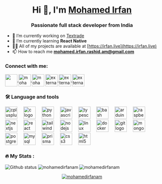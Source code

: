 <h1 align="center">Hi 👋, I'm <a href="https://irfan.live">Mohamed Irfan</a></h1>
<h3 align="center">Passionate full stack developer from India</h3>

- 🔭 I’m currently working on [Textrade](https://github.com/mohamedirfanam/aleph-zero)
- 🌱 I’m currently learning **React Native**
- 👨‍💻 All of my projects are available at [https://irfan.live](https://irfan.live)
- 📫 How to reach me **mohamed.irfan.rashid.am@gmail.com**

<h3 align="left">Connect with me:</h3>
<p align="left">
    <a href="https://twitter.com/mohamedirfanam" target="blank">
        <img align="center" src="https://img.icons8.com/color/96/twitter--v1.png" height="40" width="40" />
    </a>
    <a href="https://linkedin.com/in/mohamedirfanam" target="blank">
        <img align="center" src="https://img.icons8.com/color/96/linkedin.png" alt="mohamedirfanam" height="40" width="40" />
    </a>
    <a href="https://www.codechef.com/users/mohamedirfan" target="blank"><img align="center" src="https://img.icons8.com/plasticine/100/codechef.png" alt="mohamedirfan" height="40" width="40" /></a>
    <a href="https://www.hackerrank.com/irfan_" target="blank">
        <img align="center" src="https://img.icons8.com/external-tal-revivo-filled-tal-revivo/96/external-hackerrank-is-a-technology-company-that-focuses-on-competitive-programming-logo-filled-tal-revivo.png" alt="external-hackerrank-is-a-technology-company-that-focuses-on-competitive-programming-logo-filled-tal-revivo" alt="irfan_" height="40" width="40" />
    </a>
    <a href="https://codeforces.com/profile/irfan_" target="blank">
        <img align="center" src="https://img.icons8.com/external-tal-revivo-color-tal-revivo/96/external-codeforces-programming-competitions-and-contests-programming-community-logo-color-tal-revivo.png" alt="external-codeforces-programming-competitions-and-contests-programming-community-logo-color-tal-revivo" alt="irfan_" height="40" width="40" />
    </a>
    <a href="https://www.leetcode.com/irfan_" target="blank">
        <img align="center" src="https://img.icons8.com/external-tal-revivo-color-tal-revivo/96/external-level-up-your-coding-skills-and-quickly-land-a-job-logo-color-tal-revivo.png" alt="external-level-up-your-coding-skills-and-quickly-land-a-job-logo-color-tal-revivo" alt="irfan_" height="40" width="40" />
    </a>
</p>


<h3 align="left">🛠 Language and tools</h3>

<div align="left">
  <img src="https://cdn.jsdelivr.net/gh/devicons/devicon/icons/cplusplus/cplusplus-original.svg" height="40" alt="cplusplus logo"  />
  <img width="12" />
  <img src="https://cdn.jsdelivr.net/gh/devicons/devicon/icons/c/c-original.svg" height="40" alt="c logo"  />
  <img width="12" />
  <img src="https://cdn.jsdelivr.net/gh/devicons/devicon/icons/python/python-original.svg" height="40" alt="python logo"  />
  <img width="12" />
  <img src="https://cdn.jsdelivr.net/gh/devicons/devicon/icons/javascript/javascript-original.svg" height="40" alt="javascript logo"  />
  <img width="12" />
  <img src="https://cdn.jsdelivr.net/gh/devicons/devicon/icons/typescript/typescript-original.svg" height="40" alt="typescript logo"  />
  <img width="12" />
  <img src="https://cdn.jsdelivr.net/gh/devicons/devicon/icons/bash/bash-original.svg" height="40" alt="bash logo"  />
  <img width="12" />
  <img src="https://cdn.jsdelivr.net/gh/devicons/devicon/icons/arduino/arduino-original.svg" height="40" alt="arduino logo"  />
  <img width="12" />
  <img src="https://cdn.jsdelivr.net/gh/devicons/devicon/icons/raspberrypi/raspberrypi-original.svg" height="40" alt="raspberrypi logo"  />
  <img width="12" />
  <img src="https://skillicons.dev/icons?i=nextjs" height="40" alt="nextjs logo"  />
  <img width="12" />
  <img src="https://cdn.jsdelivr.net/gh/devicons/devicon/icons/react/react-original.svg" height="40" alt="react logo"  />
  <img width="12" />
  <img src="https://skillicons.dev/icons?i=tailwind" height="40" alt="tailwindcss logo"  />
  <img width="12" />
  <img src="https://cdn.simpleicons.org/nodedotjs/339933" height="40" alt="nodejs logo"  />
  <img width="12" />
  <img src="https://skillicons.dev/icons?i=linux" height="40" alt="linux logo"  />
  <img width="12" />
  <img src="https://cdn.simpleicons.org/docker/2496ED" height="40" alt="docker logo"  />
  <img width="12" />
  <img src="https://cdn.jsdelivr.net/gh/devicons/devicon/icons/git/git-original.svg" height="40" alt="git logo"  />
  <img width="12" />
  <img src="https://cdn.simpleicons.org/mongodb/47A248" height="40" alt="mongodb logo"  />
  <img width="12" />
  <img src="https://cdn.jsdelivr.net/gh/devicons/devicon/icons/postgresql/postgresql-original.svg" height="40" alt="postgresql logo"  />
  <img width="12" />
  <img src="https://cdn.jsdelivr.net/gh/devicons/devicon/icons/mysql/mysql-original.svg" height="40" alt="mysql logo"  />
  <img width="12" />
  <img src="https://cdn.simpleicons.org/prisma/2D3748" height="40" alt="prisma logo"  />
  <img width="12" />
  <img src="https://cdn.simpleicons.org/css3/1572B6" height="40" alt="css3 logo"  />
  <img width="12" />
  <img src="https://cdn.simpleicons.org/html5/E34F26" height="40" alt="html5 logo"  />
</div>

<h3 align="left">🔥   My Stats :</h3>


<img src="https://github-readme-stats-steel-seven-47.vercel.app/api?username=mohamedirfanam&theme=transparent" alt="Github status" align="center" />
<img align="center" src="https://github-readme-stats-steel-seven-47.vercel.app/api?username=mohamedirfanam&show_icons=true&locale=en&theme=transparent" alt="mohamedirfanam" />
<img align="center" src="https://github-readme-streak-stats.herokuapp.com/?user=mohamedirfanam&" alt="mohamedirfanam" />

<p align="center">
    <a href="https://github.com/ryo-ma/github-profile-trophy"><img src="https://github-profile-trophy.vercel.app/?username=mohamedirfanam" alt="mohamedirfanam" /></a>
</p>


